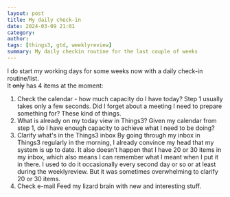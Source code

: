 ```yaml
---
layout: post
title: My daily check-in
date: 2024-03-09 21:01
category: 
author: 
tags: [things3, gtd, weeklyreview]
summary: My daily checkin routine for the last couple of weeks
---
```


I do start my working days for some weeks now with a daily check-in routine/list.  
It ~~only~~ has 4 items at the moment:
1. Check the calendar - how much capacity do I have today?
Step 1 usually takes only a few seconds. Did I forget about a meeting I need to prepare something for? These kind of things.
2. What is already on my today view in Things3?
Given my calendar from step 1, do I have enough capacity to achieve what I need to be doing?
3. Clarify what's in the Things3 inbox
By going through my inbox in Things3 regularly in the morning, I already convince my head that my system is up to date. It also doesn’t happen that I have 20 or 30 items in my inbox, which also means I can remember what I meant when I put it in there.
I used to do it occasionally every second day or so or at least during the weeklyreview. But it was sometimes overwhelming to clarify 20 or 30 items.
4. Check e-mail
Feed my lizard brain with new and interesting stuff.